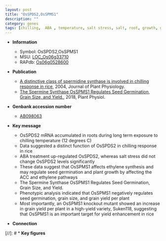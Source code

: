 ```yaml
---
layout: post
title: "OsSPDS2,OsSPMS1"
description: ""
category: genes
tags: [chilling,  ABA , temperature, salt stress, salt, root, growth, grain, seed, seed germination, grain yield, yield, grain size, ethylene, plant growth]
---
```


* **Information**  
    + Symbol: OsSPDS2,OsSPMS1  
    + MSU: [LOC_Os06g33710](http://rice.plantbiology.msu.edu/cgi-bin/ORF_infopage.cgi?orf=LOC_Os06g33710)  
    + RAPdb: [Os06g0528600](http://rapdb.dna.affrc.go.jp/viewer/gbrowse_details/irgsp1?name=Os06g0528600)  

* **Publication**  
    + [A distinctive class of spermidine synthase is involved in chilling response in rice](http://www.ncbi.nlm.nih.gov/pubmed?term=A+distinctive+class+of+spermidine+synthase+is+involved+in+chilling+response+in+rice%5BTitle%5D), 2004, Journal of Plant Physiology.
    + [The Spermine Synthase OsSPMS1 Regulates Seed Germination, Grain Size, and Yield.](http://www.ncbi.nlm.nih.gov/pubmed?term=The+Spermine+Synthase+OsSPMS1+Regulates+Seed+Germination,+Grain+Size,+and+Yield.%5BTitle%5D), 2018, Plant Physiol.

* **Genbank accession number**  
    + [AB098063](http://www.ncbi.nlm.nih.gov/nuccore/AB098063)

* **Key message**  
    + OsSPDS2 mRNA accumulated in roots during long term exposure to chilling temperature (12 degrees C)
    + Data suggested a distinct function of OsSPDS2 in chilling response in rice
    + ABA treatment up-regulated OsSPDS2, whereas salt stress did not change OsSPDS2 levels significantly
    + These data suggest that OsSPMS1 affects ethylene synthesis and may regulate seed germination and plant growth by affecting the ACC and ethylene pathways
    + The Spermine Synthase OsSPMS1 Regulates Seed Germination, Grain Size, and Yield.
    + Phenotypic analysis indicated that OsSPMS1 negatively regulates seed germination, grain size, and grain yield per plant
    + Most importantly, an OsSPMS1 knockout mutant showed an increase in grain yield per plant in a high-yield variety, Suken118, suggesting that OsSPMS1 is an important target for yield enhancement in rice

* **Connection**  

[//]: # * **Key figures**  


